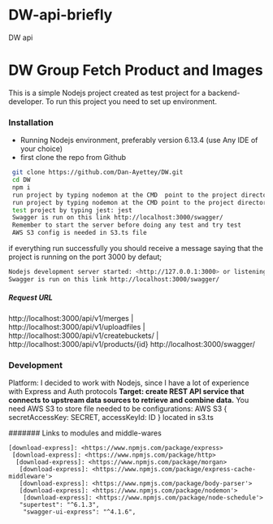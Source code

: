 # DW-api-briefly
 DW  api
 
 # DW Group  Fetch Product and Images
 
 This is a simple Nodejs project created as  test project for a backend-developer.
 To run this project you need to set up environment. 
 ### Installation
   - Running Nodejs environment, preferably version 6.13.4 (use Any IDE of your choice)
   - first clone the repo from Github
 
 ```sh
  git clone https://github.com/Dan-Ayettey/DW.git
  cd DW
  npm i 
  run project by typing nodemon at the CMD  point to the project directory.
  run project by typing nodemon at the CMD point to the project directory: nodemon
  test project by typing jest: jest
  Swagger is run on this link http://localhost:3000/swagger/
  Remember to start the server before doing any test and try test 
  AWS S3 config is needed in S3.ts file
 ```
 if everything run successfully you should receive a message saying that the project is running on the port 3000 by defaut;
 
 ```sh
 Nodejs development server started: <http://127.0.0.1:3000> or listening on port 3000.
 Swagger is run on this link http://localhost:3000/swagger/
 ``` 
 ##### Request URL 
   http://localhost:3000/api/v1/merges |
   http://localhost:3000/api/v1/uploadfiles |
   http://localhost:3000/api/v1/createbuckets/ |
   http://localhost:3000/api/v1/products/{id}
   http://localhost:3000/swagger/
     
 ### Development
 Platform: I decided to work with Nodejs, since I have a lot of experience with Express and Auth  protocols
 **Target: create REST API service that connects to upstream data sources to retrieve and combine
                           data.**
                           You need AWS S3 to store file needed to be configurations: AWS S3 {       
                            secretAccessKey: SECRET,
                            accessKeyId: ID
                            } located in s3.ts   
 

  
  ####### Links to modules and middle-wares
 
 
 
    [download-express]: <https://www.npmjs.com/package/express>
     [download-express]: <https://www.npmjs.com/package/http>
      [download-express]: <https://www.npmjs.com/package/morgan>
       [download-express]: <https://www.npmjs.com/package/express-cache-middleware'>
       [download-express]: <https://www.npmjs.com/package/body-parser'>
       [download-express]: <https://www.npmjs.com/package/nodemon'>
        [download-express]: <https://www.npmjs.com/package/node-schedule'>
       "supertest": "^6.1.3",
        "swagger-ui-express": "^4.1.6",
   
   

